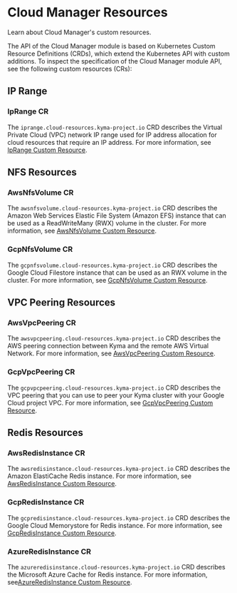 <!-- loio2389f6fb57f6469aba747129e7959d24 -->

# Cloud Manager Resources

Learn about Cloud Manager's custom resources.

The API of the Cloud Manager module is based on Kubernetes Custom Resource Definitions \(CRDs\), which extend the Kubernetes API with custom additions. To inspect the specification of the Cloud Manager module API, see the following custom resources \(CRs\):



<a name="loio2389f6fb57f6469aba747129e7959d24__section_sc3_czw_mdc"/>

## IP Range



### IpRange CR

The `iprange.cloud-resources.kyma-project.io` CRD describes the Virtual Private Cloud \(VPC\) network IP range used for IP address allocation for cloud resources that require an IP address. For more information, see [IpRange Custom Resource](https://github.com/kyma-project/cloud-manager/blob/main/docs/user/resources/04-10-iprange.md).



<a name="loio2389f6fb57f6469aba747129e7959d24__section_vcw_bzw_mdc"/>

## NFS Resources



### AwsNfsVolume CR

The `awsnfsvolume.cloud-resources.kyma-project.io` CRD describes the Amazon Web Services Elastic File System \(Amazon EFS\) instance that can be used as a ReadWriteMany \(RWX\) volume in the cluster. For more information, see [AwsNfsVolume Custom Resource](https://github.com/kyma-project/cloud-manager/blob/main/docs/user/resources/04-20-10-aws-nfs-volume.md).



### GcpNfsVolume CR

The `gcpnfsvolume.cloud-resources.kyma-project.io` CRD describes the Google Cloud Filestore instance that can be used as an RWX volume in the cluster. For more information, see [GcpNfsVolume Custom Resource](https://github.com/kyma-project/cloud-manager/blob/main/docs/user/resources/04-20-20-gcp-nfs-volume.md).



<a name="loio2389f6fb57f6469aba747129e7959d24__section_qjc_pmw_mdc"/>

## VPC Peering Resources



### AwsVpcPeering CR

The `awsvpcpeering.cloud-resources.kyma-project.io` CRD describes the AWS peering connection between Kyma and the remote AWS Virtual Network. For more information, see [AwsVpcPeering Custom Resource](https://github.com/kyma-project/cloud-manager/blob/main/docs/user/resources/04-30-10-aws-vpc-peering.md).



### GcpVpcPeering CR

The `gcpvpcpeering.cloud-resources.kyma-project.io` CRD describes the VPC peering that you can use to peer your Kyma cluster with your Google Cloud project VPC. For more information, see [GcpVpcPeering Custom Resource](https://github.com/kyma-project/cloud-manager/blob/main/docs/user/resources/04-30-20-gcp-vpc-peering.md).



<a name="loio2389f6fb57f6469aba747129e7959d24__section_syx_dhw_mdc"/>

## Redis Resources



### AwsRedisInstance CR

The `awsredisinstance.cloud-resources.kyma-project.io` CRD describes the Amazon ElastiCache Redis instance. For more information, see [AwsRedisInstance Custom Resource](https://github.com/kyma-project/cloud-manager/blob/main/docs/user/resources/04-40-10-aws-redis-instance.md).



### GcpRedisInstance CR

The `gcpredisinstance.cloud-resources.kyma-project.io` CRD describes the Google Cloud Memorystore for Redis instance. For more information, see [GcpRedisInstance Custom Resource](https://github.com/kyma-project/cloud-manager/blob/main/docs/user/resources/04-40-20-gcp-redis-instance.md).



### AzureRedisInstance CR

The `azureredisinstance.cloud-resources.kyma-project.io` CRD describes the Microsoft Azure Cache for Redis instance. For more information, see[AzureRedisInstance Custom Resource](https://github.com/kyma-project/cloud-manager/blob/main/docs/user/resources/04-40-30-azure-redis-instance.md).

